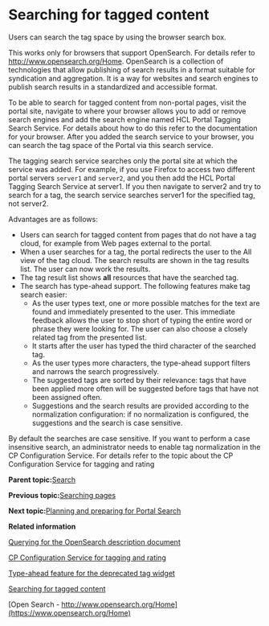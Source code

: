 # Searching for tagged content 

Users can search the tag space by using the browser search box.

This works only for browsers that support OpenSearch. For details refer to http://www.opensearch.org/Home. OpenSearch is a collection of technologies that allow publishing of search results in a format suitable for syndication and aggregation. It is a way for websites and search engines to publish search results in a standardized and accessible format.

To be able to search for tagged content from non-portal pages, visit the portal site, navigate to where your browser allows you to add or remove search engines and add the search engine named HCL Portal Tagging Search Service. For details about how to do this refer to the documentation for your browser. After you added the search service to your browser, you can search the tag space of the Portal via this search service.

The tagging search service searches only the portal site at which the service was added. For example, if you use Firefox to access two different portal servers `server1` and `server2`, and you then add the HCL Portal Tagging Search Service at server1. If you then navigate to server2 and try to search for a tag, the search service searches server1 for the specified tag, not server2.

Advantages are as follows:

-   Users can search for tagged content from pages that do not have a tag cloud, for example from Web pages external to the portal.
-   When a user searches for a tag, the portal redirects the user to the All view of the tag cloud. The search results are shown in the tag results list. The user can now work the results.
-   The tag result list shows **all** resources that have the searched tag.
-   The search has type-ahead support. The following features make tag search easier:
    -   As the user types text, one or more possible matches for the text are found and immediately presented to the user. This immediate feedback allows the user to stop short of typing the entire word or phrase they were looking for. The user can also choose a closely related tag from the presented list.
    -   It starts after the user has typed the third character of the searched tag.
    -   As the user types more characters, the type-ahead support filters and narrows the search progressively.
    -   The suggested tags are sorted by their relevance: tags that have been applied more often will be suggested before tags that have not been assigned often.
    -   Suggestions and the search results are provided according to the normalization configuration: if no normalization is configured, the suggestions and the search is case sensitive.

By default the searches are case sensitive. If you want to perform a case insensitive search, an administrator needs to enable tag normalization in the CP Configuration Service. For details refer to the topic about the CP Configuration Service for tagging and rating

**Parent topic:**[Search ](../wcm/wcm_dev_search.md)

**Previous topic:**[Searching pages ](../admin-system/mp_search_pages.md)

**Next topic:**[Planning and preparing for Portal Search ](../admin-system/srcbfrwrkgwtprtlsrch.md)

**Related information**  


[Querying for the OpenSearch description document ](../admin-system/tag_rate_api_rest_oth_qu_opsrchdoc.md)

[CP Configuration Service for tagging and rating ](../admin-system/srvcfg_cpcfg4tr.md)

[Type-ahead feature for the deprecated tag widget ](../admin-system/tag_rate_adm_typeahead.md)

[Searching for tagged content ](../admin-system/tag_rate_search.md)

[Open Search - http://www.opensearch.org/Home](https://www.opensearch.org/Home)

